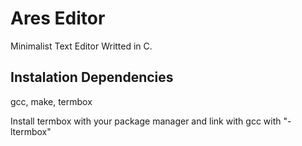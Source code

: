 # Ares Editor

Minimalist Text Editor Writted in C.

## Instalation Dependencies

gcc, make, termbox

Install termbox with your package manager and link with gcc with "-ltermbox"
